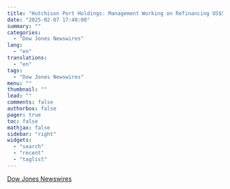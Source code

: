 ```yaml
---
title: "Hutchison Port Holdings: Management Working on Refinancing US$500M Club Loan Due March 2025 by Either Bank Loan or Guaranteed Notes >NS8U.SG"
date: "2025-02-07 17:40:00"
summary: ""
categories:
  - "Dow Jones Newswires"
lang:
  - "en"
translations:
  - "en"
tags:
  - "Dow Jones Newswires"
menu: ""
thumbnail: ""
lead: ""
comments: false
authorbox: false
pager: true
toc: false
mathjax: false
sidebar: "right"
widgets:
  - "search"
  - "recent"
  - "taglist"
---
```




[Dow Jones Newswires](https://www.tradingview.com/news/DJN_DN20250207003764_20250207003782:0/)
